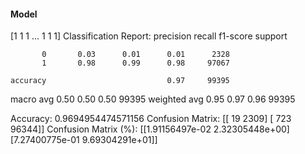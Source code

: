#### Model
[1 1 1 ... 1 1 1]
Classification Report:
              precision    recall  f1-score   support

           0       0.03      0.01      0.01      2328
           1       0.98      0.99      0.98     97067

    accuracy                           0.97     99395
   macro avg       0.50      0.50      0.50     99395
weighted avg       0.95      0.97      0.96     99395

Accuracy: 0.9694954474571156
Confusion Matrix:
[[   19  2309]
 [  723 96344]]
Confusion Matrix (%):
[[1.91156497e-02 2.32305448e+00]
 [7.27400775e-01 9.69304291e+01]]
